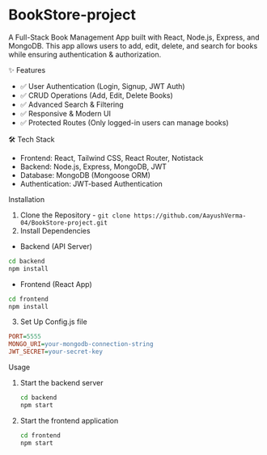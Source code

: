 # BookStore-project

A Full-Stack Book Management App built with React, Node.js, Express, and MongoDB. This app allows users to add, edit, delete, and search for books while ensuring authentication & authorization.

✨ Features
- ✅ User Authentication (Login, Signup, JWT Auth)
- ✅ CRUD Operations (Add, Edit, Delete Books)
- ✅ Advanced Search & Filtering
- ✅ Responsive & Modern UI
- ✅ Protected Routes (Only logged-in users can manage books)

🛠️ Tech Stack
- Frontend: React, Tailwind CSS, React Router, Notistack
- Backend: Node.js, Express, MongoDB, JWT
- Database: MongoDB (Mongoose ORM)
- Authentication: JWT-based Authentication

Installation
1. Clone the Repository -
   ```git clone https://github.com/AayushVerma-04/BookStore-project.git```
2. Install Dependencies
   
  - Backend (API Server)

  ```sh
  cd backend
  npm install
  ```
  - Frontend (React App)

  ```sh
  cd frontend
  npm install
  ```
   
3. Set Up Config.js file
  ```ini
  PORT=5555
MONGO_URI=your-mongodb-connection-string
JWT_SECRET=your-secret-key
```

Usage
1. Start the backend server

    ```sh
    cd backend
    npm start
    ```

2. Start the frontend application
    ```sh
    cd frontend
    npm start
    ```
